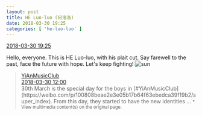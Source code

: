 ```yaml
---
layout: post
title: HE Luo-luo (何洛洛)
date: 2018-03-30 19:25
categories: [ 'he-luo-luo' ]
---
```


<div class="weibo-info">
  <a href="https://weibo.com/6117570574/G9Nv22Sxs">2018-03-30 19:25</a>
</div>

Hello, everyone. This is HE Luo-luo, with his plait cut. Say farewell to the past, face the future with hope. Let's keep fighting! ![sun](https://img.t.sinajs.cn/t4/appstyle/expression/ext/normal/e5/sun.gif)

<!-- more -->

> <div class="weibo-post-name">
>   <a href="https://weibo.com/u/6094546964">YiAnMusicClub</a>
> </div>
> <div class="weibo-info">
>   <a href="https://weibo.com/6094546964/G9KAi7fH9">2018-03-30 12:00</a>
> </div>
> 30th March is the special day for the boys in [#YiAnMusicClub](https://weibo.com/p/100808beae2e3e05b17b64f63ebedca39f19b2/super_index). From this day, they started to have the new identities …  
> <small>* View multimedia content(s) on the original page.</small>
